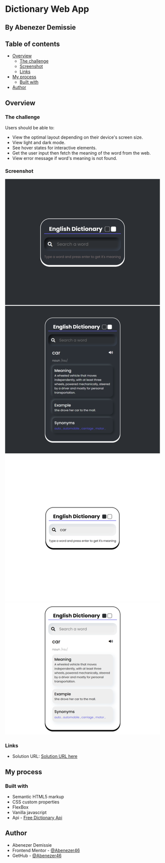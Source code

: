 # Dictionary Web App

## By Abenezer Demissie

## Table of contents

- [Overview](#overview)
  - [The challenge](#the-challenge)
  - [Screenshot](#screenshot)
  - [Links](#links)
- [My process](#my-process)
  - [Built with](#built-with)
- [Author](#author)

## Overview

### The challenge

Users should be able to:

- View the optimal layout depending on their device's screen size.
- View light and dark mode.
- See hover states for interactive elements.
- Get the user input then fetch the meaning of the word from the web.
- View error message if word's meaning is not found.

### Screenshot

![Screenshot](./images/screen1.png)
![Screenshot](./images/screen2.png)
![Screenshot](./images/screen3.png)
![Screenshot](./images/screen4.png)

### Links

- Solution URL: [Solution URL here](https://dictionary-web-app.pages.dev/)

## My process

### Built with

- Semantic HTML5 markup
- CSS custom properties
- FlexBox
- Vanilla javascript
- Api - [Free Dictionary Api](https://dictionaryapi.dev/)

## Author

- Abenezer Demissie
- Frontend Mentor - [@Abenezer46](https://www.frontendmentor.io/profile/Abenezer46)
- GetHub - [@Abenezer46](https://github.com/Abenezer46)
